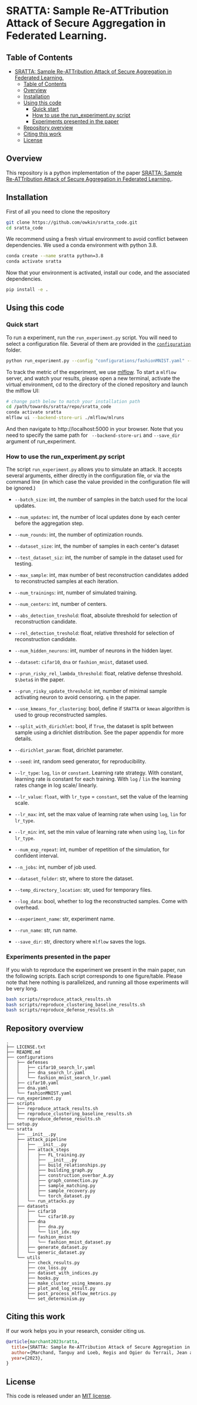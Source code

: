 # SRATTA: Sample Re-ATTribution Attack of Secure Aggregation in Federated Learning.

## Table of Contents
- [SRATTA: Sample Re-ATTribution Attack of Secure Aggregation in Federated Learning.](#sratta-sample-re-attribution-attack-of-secure-aggregation-in-federated-learning)
  - [Table of Contents](#table-of-contents)
  - [Overview](#overview)
  - [Installation](#installation)
  - [Using this code](#using-this-code)
    - [Quick start](#quick-start)
    - [How to use the run\_experiment.py script](#how-to-use-the-run_experimentpy-script)
    - [Experiments presented in the paper](#experiments-presented-in-the-paper)
  - [Repository overview](#repository-overview)
  - [Citing this work](#citing-this-work)
  - [License](#license)

## Overview

This repository is a python implementation of the paper [SRATTA: Sample Re-ATTribution Attack of Secure Aggregation in Federated Learning.]().

## Installation

First of all you need to clone the repository

```bash
git clone https://github.com/owkin/sratta_code.git
cd sratta_code
```

We recommend using a fresh virtual environment to avoid conflict between dependencies. We used a conda environment with python 3.8.

```bash 
conda create --name sratta python=3.8
conda activate sratta

```

Now that your environment is activated, install our code, and the associated dependencies.

```bash
pip install -e .
```

## Using this code

### Quick start

To run a experiment, run the `run_experiment.py` script. You will need to select a configuration file. Several of them are provided in the [`configuration`](./configurations/) folder.

```bash
python run_experiment.py --config "configurations/fashionMNIST.yaml" --run_name "my_first_run" --num_exp_repeat 1 --save_dir "./mlflow/mlruns"
```

To track the metric of the experiment, we use [mlflow](https://mlflow.org/). To start a `mlflow` server, and watch your results, please open a new terminal, activate the virtual environment, cd
to the directory of the cloned repository and launch the mlflow UI:

```bash
# change path below to match your installation path
cd /path/towards/sratta/repo/sratta_code
conda activate sratta
mlflow ui --backend-store-uri ./mlflow/mlruns
```

And then navigate to http://localhost:5000 in your browser. Note that you need to specify the same path for ` --backend-store-uri` and `--save_dir` argument of run_experiment. 
### How to use the run_experiment.py script

The script `run_experiment.py` allows you to simulate an attack. It accepts several arguments, either directly in the configuration file, or via the command line (in which case the value provided in the configuration file will be ignored.)

- `--batch_size`: int, the number of samples in the batch used for the local updates.
- `--num_updates`: int, the number of local updates done by each center before the aggregation step. 
- `--num_rounds`: int, the number of optimization rounds.
- `--dataset_size`: int, the number of samples in each center's dataset
- `--test_dataset_siz`: int, the number of sample in the dataset used for testing.  
- `--max_sample`: int, max number of best reconstruction candidates added to reconstructed samples at each iteration. 
- `--num_trainings`: int, number of simulated training.
- `--num_centers`: int, number of centers. 
- `--abs_detection_treshold`: float, absolute threshold for selection of reconstruction candidate.
- `--rel_detection_treshold`: float, relative threshold for selection of reconstruction candidate.
- `--num_hidden_neurons`: int, number of neurons in the hidden layer. 
- `--dataset`: `cifar10`, `dna` or `fashion_mnist`, dataset used. 
- `--prun_risky_rel_lambda_threshold`: float, relative defense threshold. `$\beta$` in the paper.
- `--prun_risky_update_threshold`: int, number of minimal sample activating neuron to avoid censoring. `q` in the paper.
- `--use_kmeans_for_clustering`: bool, define if `SRATTA` or `kmean` algorithm is used to group reconstructed samples.
- `--split_with_dirichlet`: bool, if `True`, the dataset is split between sample using a dirichlet distribution. See the paper appendix for more details.
- `--dirichlet_param`: float, dirichlet parameter.
- `--seed`: int, random seed generator, for reproducibility.
- `--lr_type`: `log`, `lin` or `constant`. Learning rate strategy. With constant, learning rate is constant for each training. With `log` / `lin` the learning rates change in log scale/ linearly. 
- `--lr_value`: `float`, with `lr_type` = `constant`, set the value of the learning scale.
- `--lr_max`: int, set the max value of learning rate when using  `log`, `lin` for `lr_type`.
- `--lr_min`: int, set the min value of learning rate when using  `log`, `lin` for `lr_type`.

- `--num_exp_repeat`: int, number of repetition of the simulation, for confident interval.
- `--n_jobs`: int, number of job used. 
- `--dataset_folder`: str, where to store the dataset.
- `--temp_directory_location`: str, used for temporary files.
- `--log_data`: bool, whether to log the reconstructed samples. Come with overhead. 
- `--experiment_name`: str, experiment name. 
- `--run_name`: str, run name. 
- `--save_dir`: str, directory where `mlflow` saves the logs.
### Experiments presented in the paper

If you wish to reproduce the experiment we present in the main paper, run the following scripts. Each script corresponds to one figure/table. Please note that here nothing is parallelized, and running all those experiments will be very long. 

```bash
bash scripts/reproduce_attack_results.sh
bash scripts/reproduce_clustering_baseline_results.sh
bash scripts/reproduce_defense_results.sh
```

## Repository overview

```
.
├── LICENSE.txt
├── README.md
├── configurations
│   ├── defenses
│   │   ├── cifar10_search_lr.yaml
│   │   ├── dna_search_lr.yaml
│   │   └── fashion_mnist_search_lr.yaml
│   ├── cifar10.yaml
│   ├── dna.yaml
│   └── fashionMNIST.yaml
├── run_experiment.py
├── scripts
│   ├── reproduce_attack_results.sh
│   ├── reproduce_clustering_baseline_results.sh
│   └── reproduce_defense_results.sh
├── setup.py
└── sratta
    ├── __init__.py
    ├── attack_pipeline
    │   ├── __init__.py
    │   ├── attack_steps
    │   │   ├── FL_training.py
    │   │   ├── __init__.py
    │   │   ├── build_relationships.py
    │   │   ├── building_graph.py
    │   │   ├── construction_overbar_A.py
    │   │   ├── graph_connection.py
    │   │   ├── sample_matching.py
    │   │   ├── sample_recovery.py
    │   │   └── torch_dataset.py
    │   └── run_attacks.py
    ├── datasets
    │   ├── cifar10
    │   │   └── cifar10.py
    │   ├── dna
    │   │   ├── dna.py
    │   │   └── list_idx.npy
    │   ├── fashion_mnist
    │   │   └── fashion_mnist_dataset.py
    │   ├── generate_dataset.py
    │   └── generic_dataset.py
    └── utils
        ├── check_results.py
        ├── cox_loss.py
        ├── dataset_with_indices.py
        ├── hooks.py
        ├── make_cluster_using_kmeans.py
        ├── plot_and_log_result.py
        ├── post_process_mlflow_metrics.py
        └── set_determinism.py

```

## Citing this work
If our work helps you in your research, consider citing us.

```bibtex
@article{marchant2023sratta,
  title={SRATTA: Sample Re-ATTribution Attack of Secure Aggregation in Federated Learning.},
  author={Marchand, Tanguy and Loeb, Regis and Ogier du Terrail, Jean and Marteau-Ferey, Ulysse and Pignet,  Arthur},
  year={2023},
}
```
## License

This code is released under an [MIT license](./LICENSE.txt).
